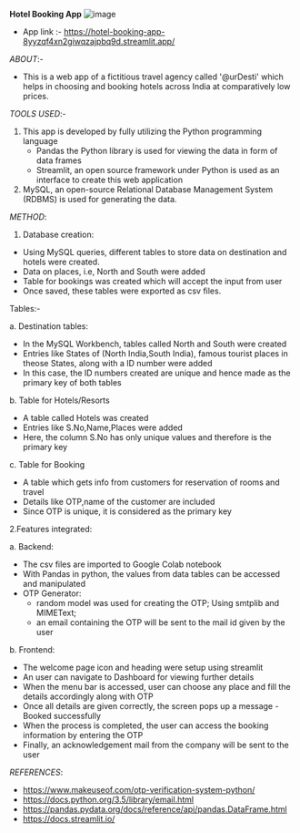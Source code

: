 **Hotel Booking App**
![image](https://github.com/Rika290/Hotel-booking-app/assets/126352441/8603aba4-c812-433d-bfad-5a053ca89fda)


- App link :- https://hotel-booking-app-8yyzqf4xn2giwqzajpbq9d.streamlit.app/ 

*ABOUT*:-
- This is a web app of a fictitious travel agency called '@urDesti' which helps in choosing and booking hotels across India at comparatively low prices.


*TOOLS USED*:-
1. This app is developed by fully utilizing the Python programming language
   -  Pandas the Python library is used for viewing the data in form of data frames
   -  Streamlit, an open source framework under Python is used as an interface to create this web application
2. MySQL, an open-source Relational Database Management System (RDBMS) is used for generating the data.

*METHOD*:
1. Database creation:
- Using MySQL queries, different tables to store data on destination and hotels were created.
- Data on places, i.e, North and South were added
- Table for bookings was created which will accept the input from user
- Once saved, these tables were exported as csv files.
  
Tables:-

a. Destination tables:
 - In the MySQL Workbench, tables called North and South were created
 - Entries like States of (North India,South India), famous tourist places in theose States, along with a ID number were added
 -  In this case, the ID numbers created are unique and hence made as the primary key of both tables
 
b. Table for Hotels/Resorts
- A table called Hotels was created
- Entries like S.No,Name,Places were added
- Here, the column S.No has only unique values  and therefore is the primary key

c. Table for Booking
- A table which gets info from customers for reservation of rooms and travel
- Details like OTP,name of the customer are included
- Since OTP is unique, it is considered as the primary key
 
2.Features integrated:

a. Backend:
- The csv files are imported to Google Colab notebook
- With Pandas in python, the values from data tables can be accessed and manipulated
- OTP Generator:
   - random model was used for creating the OTP; Using smtplib and MIMEText;
   - an email containing the OTP will be sent to the mail id given by the user

b. Frontend:
- The welcome page icon and heading were setup using streamlit
- An user can navigate to Dashboard for viewing further details
- When the menu bar is accessed, user can choose any place and fill the details accordingly along with OTP
- Once all details are given correctly, the screen pops up a message - Booked successfully
- When the process is completed, the user can access the booking information by entering the OTP
- Finally, an acknowledgement mail from the company will be sent to the user

*REFERENCES*:
- https://www.makeuseof.com/otp-verification-system-python/
- https://docs.python.org/3.5/library/email.html
- https://pandas.pydata.org/docs/reference/api/pandas.DataFrame.html
- https://docs.streamlit.io/
